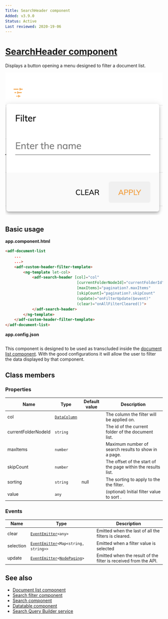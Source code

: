 ```yaml
---
Title: SearchHeader component
Added: v3.9.0
Status: Active
Last reviewed: 2020-19-06
---
```


# [SearchHeader component](../../../lib/content-services/src/lib/search/components/search-header/search-header.component.ts "Defined in search-header.component.ts")

Displays a button opening a menu designed to filter a document list.

![SearchHeader demo](../../docassets/images/search-header-demo.png)

## Basic usage

**app.component.html**

```html
<adf-document-list
    ...
    ...> 
    <adf-custom-header-filter-template>
        <ng-template let-col>
            <adf-search-header [col]="col"
                                [currentFolderNodeId]="currentFolderId"
                                [maxItems]="pagination?.maxItems"
                                [skipCount]="pagination?.skipCount"
                                (update)="onFilterUpdate($event)"
                                (clear)="onAllFilterCleared()">
            </adf-search-header>
        </ng-template>
    </adf-custom-header-filter-template>
</adf-document-list>
```

**app.config.json**

```json

```

This component is designed to be used as transcluded inside the [document list component](../../content-services/components/document-list.component.md). With the good configurations it will allow the user to filter the data displayed by that component.

## Class members

### Properties

| Name | Type | Default value | Description |
| ---- | ---- | ------------- | ----------- |
| col | [`DataColumn`](../../../lib/core/datatable/data/data-column.model.ts) |  | The column the filter will be applied on. |
| currentFolderNodeId | `string` |  | The id of the current folder of the document list. |
| maxItems | `number` |  | Maximum number of search results to show in a page. |
| skipCount | `number` |  | The offset of the start of the page within the results list. |
| sorting | `string` | null | The sorting to apply to the the filter. |
| value | `any` |  | (optional) Initial filter value to sort . |

### Events

| Name | Type | Description |
| ---- | ---- | ----------- |
| clear | [`EventEmitter`](https://angular.io/api/core/EventEmitter)`<any>` | Emitted when the last of all the filters is cleared. |
| selection | [`EventEmitter`](https://angular.io/api/core/EventEmitter)`<Map<string, string>>` | Emitted when a filter value is selected |
| update | [`EventEmitter`](https://angular.io/api/core/EventEmitter)`<`[`NodePaging`](https://github.com/Alfresco/alfresco-js-api/blob/develop/src/api/content-rest-api/docs/NodePaging.md)`>` | Emitted when the result of the filter is received from the API. |

## See also

-   [Document list component](document-list.component.md)
-   [Search filter component](search-filter.component.md)
-   [Search component](search.component.md)
-   [Datatable component](../../core/components/datatable.component.md)
-   [Search Query Builder service](../services/search-query-builder.service.md)
